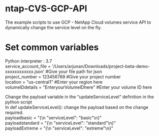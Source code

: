 # ntap-CVS-GCP-API
The example scripts to use GCP - NetApp Cloud volumes service API to dynamically change the service level on the fly.

# Set common variables
Python interpreter : 3.7\
service_account_file = '/Users/arjunan/Downloads/project-beta-demo-xxxxxxxxxxxx.json' #Give your file path for json\
project_number = 123456789                                                            #Give your  project number\
location = "us-central1"                                                              #Enter your region here\
volumeIDdetails = "EnteryourVolumeIDhere"                                             #Enter your volume ID here

Change the payload variable in the “updateServiceLevel” definition in the python script\
In def updateServiceLevel(): change the payload based on the change required.\
payloadbasic = "{\n    \"serviceLevel\": \"basic\"\n}"\
payloadstandard = "{\n    \"serviceLevel\": \"standard\"\n}"\
payloadExtreme = "{\n    \"serviceLevel\": \"extreme\"\n}"
